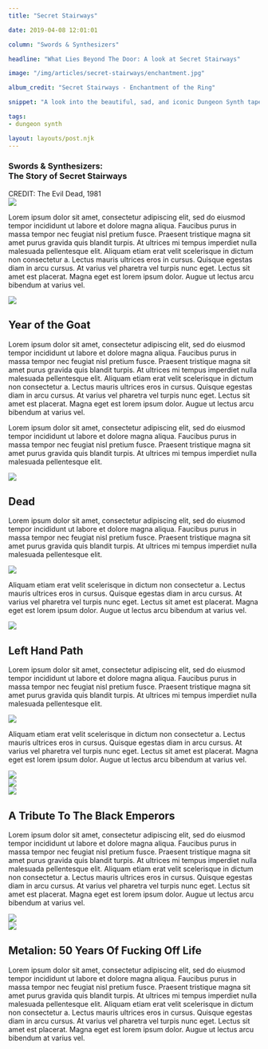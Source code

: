 ```yaml
---
title: "Secret Stairways"

date: 2019-04-08 12:01:01

column: "Swords & Synthesizers"

headline: "What Lies Beyond The Door: A look at Secret Stairways"

image: "/img/articles/secret-stairways/enchantment.jpg"

album_credit: "Secret Stairways - Enchantment of the Ring"

snippet: "A look into the beautiful, sad, and iconic Dungeon Synth tape, Enchantment of the Ring. "

tags: 
- dungeon synth

layout: layouts/post.njk
---
```



<article>
	<!-- markdown space -->
	<!-- HERO/TITLE -->
	<section class="article_hero container" style="background-image: url('/img/articles/morbid/evil-dead-1.jpg');">
		<!-- markdown space -->
		<div class="copy">
			<h1 class="title">
				<span class="column_name">Swords &amp; Synthesizers:</span>
				<br>
				<span class="main">The Story of Secret Stairways</span>
			</h1>
		</div>
		<!-- markdown space -->
		<!-- markdown space -->
		<span class="image_credit">
			CREDIT: The Evil Dead, 1981
		</span>
	</section>
	<!-- markdown space -->
	<!-- INTRO -->
	<div class="article_spacer">
		<img src="/img/barbed-wire-border-trans-large.png">
	</div>
	<!-- markdown space -->
	<section class="article_section full container small">
		<div class="copy">
			<p>
				Lorem ipsum dolor sit amet, consectetur adipiscing elit, sed do eiusmod tempor incididunt ut labore et dolore magna aliqua. Faucibus purus in massa tempor nec feugiat nisl pretium fusce. Praesent tristique magna sit amet purus gravida quis blandit turpis. At ultrices mi tempus imperdiet nulla malesuada pellentesque elit. Aliquam etiam erat velit scelerisque in dictum non consectetur a. Lectus mauris ultrices eros in cursus. Quisque egestas diam in arcu cursus. At varius vel pharetra vel turpis nunc eget. Lectus sit amet est placerat. Magna eget est lorem ipsum dolor. Augue ut lectus arcu bibendum at varius vel.
			</p>
		</div>
	</section>
	<!-- markdown space -->
	<div class="article_spacer">
		<img src="/img/barbed-wire-border-trans-large.png">
	</div>
	<!-- markdown space -->
	<!-- INTRO -->
	<section class="article_section container" mobile-flex="column">
		<!-- markdown space -->
		<div class="copy">
			<div class="inner">
				<!-- markdown space -->
				<h2 class="article_header">
					<span>Year of the Goat</span>
				</h2>
				<!-- markdown space -->
				<p class="">
					Lorem ipsum dolor sit amet, consectetur adipiscing elit, sed do eiusmod tempor incididunt ut labore et dolore magna aliqua. Faucibus purus in massa tempor nec feugiat nisl pretium fusce. Praesent tristique magna sit amet purus gravida quis blandit turpis. At ultrices mi tempus imperdiet nulla malesuada pellentesque elit. Aliquam etiam erat velit scelerisque in dictum non consectetur a. Lectus mauris ultrices eros in cursus. Quisque egestas diam in arcu cursus. At varius vel pharetra vel turpis nunc eget. Lectus sit amet est placerat. Magna eget est lorem ipsum dolor. Augue ut lectus arcu bibendum at varius vel.
				</p>
				<!-- markdown space -->
				<p class="">
					Lorem ipsum dolor sit amet, consectetur adipiscing elit, sed do eiusmod tempor incididunt ut labore et dolore magna aliqua. Faucibus purus in massa tempor nec feugiat nisl pretium fusce. Praesent tristique magna sit amet purus gravida quis blandit turpis. At ultrices mi tempus imperdiet nulla malesuada pellentesque elit. 
				</p>
				<!-- markdown space -->
			</div>
		</div>
		<!-- markdown space -->
		<div class="image">
			<img src="/img/articles/morbid/morbid.jpg">
		</div>
		<!-- markdown space -->
	</section>
	<!-- markdown space -->
	<!-- markdown space -->
	<!-- markdown space -->
	<section class="article_section row_reverse container" mobile-flex="column">
		<!-- markdown space -->
		<div class="copy">
			<div class="inner">
				<!-- markdown space -->
				<h2 class="article_header">
					<span>Dead</span>
				</h2>
				<!-- markdown space -->
				<p class="cut_out">
					Lorem ipsum dolor sit amet, consectetur adipiscing elit, sed do eiusmod tempor incididunt ut labore et dolore magna aliqua. Faucibus purus in massa tempor nec feugiat nisl pretium fusce. Praesent tristique magna sit amet purus gravida quis blandit turpis. At ultrices mi tempus imperdiet nulla malesuada pellentesque elit. 
				</p>
				<!-- markdown space -->
				<div class="article_spacer small">
					<img src="/img/border-theban-2.png">
				</div>
				<!-- markdown space -->
				<p class="cut_out">
					Aliquam etiam erat velit scelerisque in dictum non consectetur a. Lectus mauris ultrices eros in cursus. Quisque egestas diam in arcu cursus. At varius vel pharetra vel turpis nunc eget. Lectus sit amet est placerat. Magna eget est lorem ipsum dolor. Augue ut lectus arcu bibendum at varius vel.
				</p>
				<!-- markdown space -->
			</div>
		</div>
		<!-- markdown space -->
		<div class="image">
			<img src="/img/articles/morbid/dead-1.jpg">
		</div>
		<!-- markdown space -->
	</section>
	<!-- markdown space -->
	<!-- markdown space -->
	<!-- markdown space -->
	<section class="article_section container" mobile-flex="column">
		<!-- markdown space -->
		<div class="copy">
			<div class="inner">
				<!-- markdown space -->
				<h2 class="article_header">
					<span>Left Hand Path</span>
				</h2>
				<!-- markdown space -->
				<p class="cut_out">
					Lorem ipsum dolor sit amet, consectetur adipiscing elit, sed do eiusmod tempor incididunt ut labore et dolore magna aliqua. Faucibus purus in massa tempor nec feugiat nisl pretium fusce. Praesent tristique magna sit amet purus gravida quis blandit turpis. At ultrices mi tempus imperdiet nulla malesuada pellentesque elit. 
				</p>
				<!-- markdown space -->
				<div class="article_spacer small">
					<img src="/img/border-theban-3.png">
				</div>
				<!-- markdown space -->
				<p class="cut_out">
					Aliquam etiam erat velit scelerisque in dictum non consectetur a. Lectus mauris ultrices eros in cursus. Quisque egestas diam in arcu cursus. At varius vel pharetra vel turpis nunc eget. Lectus sit amet est placerat. Magna eget est lorem ipsum dolor. Augue ut lectus arcu bibendum at varius vel.
				</p>
				<!-- markdown space -->
			</div>
		</div>
		<!-- markdown space -->
		<div class="image">
			<img src="/img/articles/morbid/entombed-1.jpg">
		</div>
		<!-- markdown space -->
	</section>
	<!-- markdown space -->
	<div class="article_spacer small">
		<img src="/img/barbed-wire-border-trans-large.png">
	</div>
	<!-- markdown space -->
	<!-- markdown space -->
	<section class="article_section full container small">
		<div class="image">
			<img src="/img/articles/morbid/black-emperors.jpg">
		</div>
	</section>
	<!-- markdown space -->
	<!-- markdown space -->
	<section class="article_section full container small">
		<div class="copy">
			<h2 class="article_header">
				<span>A Tribute To The Black Emperors</span>
			</h2>
			<p>
				Lorem ipsum dolor sit amet, consectetur adipiscing elit, sed do eiusmod tempor incididunt ut labore et dolore magna aliqua. Faucibus purus in massa tempor nec feugiat nisl pretium fusce. Praesent tristique magna sit amet purus gravida quis blandit turpis. At ultrices mi tempus imperdiet nulla malesuada pellentesque elit. Aliquam etiam erat velit scelerisque in dictum non consectetur a. Lectus mauris ultrices eros in cursus. Quisque egestas diam in arcu cursus. At varius vel pharetra vel turpis nunc eget. Lectus sit amet est placerat. Magna eget est lorem ipsum dolor. Augue ut lectus arcu bibendum at varius vel.
			</p>
		</div>
	</section>
	<!-- markdown space -->
	<!-- markdown space -->
		<div class="article_spacer small">
			<img src="/img/barbed-wire-border-trans-large.png">
		</div>
		<!-- markdown space -->
		<!-- markdown space -->
		<section class="article_section full container small">
			<div class="image">
				<img src="/img/articles/morbid/morbit.jpg">
			</div>
		</section>
		<!-- markdown space -->
		<!-- markdown space -->
		<section class="article_section full container small">
			<!-- markdown space -->
			<div class="copy">
				<h2 class="article_header">
					<span>Metalion: 50 Years Of Fucking Off Life</span>
				</h2>
				<p>
					Lorem ipsum dolor sit amet, consectetur adipiscing elit, sed do eiusmod tempor incididunt ut labore et dolore magna aliqua. Faucibus purus in massa tempor nec feugiat nisl pretium fusce. Praesent tristique magna sit amet purus gravida quis blandit turpis. At ultrices mi tempus imperdiet nulla malesuada pellentesque elit. Aliquam etiam erat velit scelerisque in dictum non consectetur a. Lectus mauris ultrices eros in cursus. Quisque egestas diam in arcu cursus. At varius vel pharetra vel turpis nunc eget. Lectus sit amet est placerat. Magna eget est lorem ipsum dolor. Augue ut lectus arcu bibendum at varius vel.
				</p>
			</div>
		</section>
		<!-- markdown space -->
</article>
